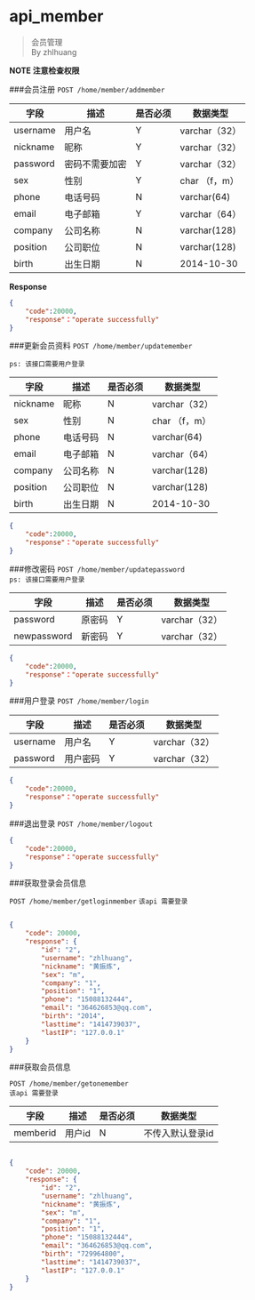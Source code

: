 api_member
===
> 会员管理  
> By zhlhuang

**NOTE 注意检查权限**

###会员注册
`POST /home/member/addmember`

字段  |描述 |  是否必须 |数据类型
------------ | -------------| -------------| -------------
username | 用户名     | Y|varchar（32）
nickname|  昵称      | Y|varchar（32）
password  | 密码不需要加密   | Y|varchar（32）
sex  | 性别 | Y|char （f，m）
phone|电话号码|N|varchar(64)
email  | 电子邮箱  | Y|varchar（64）
company|公司名称|N|varchar(128)
position|公司职位|N|varchar(128)
birth|出生日期|N|2014-10-30


**Response**  

```json
{
    "code":20000,
    "response"："operate successfully"
}
```



###更新会员资料
`POST /home/member/updatemember`

`ps: 该接口需要用户登录`


字段  |描述 |  是否必须 |数据类型
------------ | -------------| -------------| -------------
nickname|  昵称      | N|varchar（32）
sex  | 性别 | N|char （f，m）
phone|电话号码|N|varchar(64)
email  | 电子邮箱  | N|varchar（64）
company|公司名称|N|varchar(128)
position|公司职位|N|varchar(128)
birth|出生日期|N|2014-10-30

```json
{
    "code":20000,
    "response"："operate successfully"
}
```


###修改密码
`POST /home/member/updatepassword`  
`ps: 该接口需要用户登录`

字段  |描述 |  是否必须 |数据类型
------------ | -------------| -------------| -------------
password|原密码|Y|varchar（32）
newpassword|新密码|Y|varchar（32）

```json
{
    "code":20000,
    "response"："operate successfully"
}
```


###用户登录
`POST /home/member/login`  
  
字段  |描述 |  是否必须 |数据类型
------------ | -------------| -------------| -------------
username|用户名|Y|varchar（32）
password|用户密码|Y|varchar（32）



```json
{
    "code":20000,
    "response"："operate successfully"
}
```


###退出登录
`POST /home/member/logout`  

```json
{
    "code":20000,
    "response"："operate successfully"
}
```


###获取登录会员信息

`POST /home/member/getloginmember` 
`该api 需要登录`


```json

{
    "code": 20000,
    "response": {
        "id": "2",
        "username": "zhlhuang",
        "nickname": "黄振炼",
        "sex": "m",
        "company": "1",
        "position": "1",
        "phone": "15088132444",
        "email": "364626853@qq.com",
        "birth": "2014",
        "lasttime": "1414739037",
        "lastIP": "127.0.0.1"
    }
}
```




###获取会员信息



`POST /home/member/getonemember`  
`该api 需要登录`  


字段  |描述 |  是否必须 |数据类型
------------ | -------------| -------------| -------------
memberid|用户id|N|不传入默认登录id



```json

{
    "code": 20000,
    "response": {
        "id": "2",
        "username": "zhlhuang",
        "nickname": "黄振炼",
        "sex": "m",
        "company": "1",
        "position": "1",
        "phone": "15088132444",
        "email": "364626853@qq.com",
        "birth": "729964800",
        "lasttime": "1414739037",
        "lastIP": "127.0.0.1"
    }
}
```



